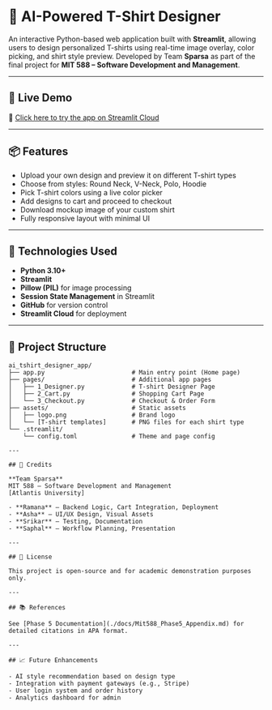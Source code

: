 # 👕 AI-Powered T-Shirt Designer

An interactive Python-based web application built with **Streamlit**, allowing users to design personalized T-shirts using real-time image overlay, color picking, and shirt style preview. Developed by Team **Sparsa** as part of the final project for **MIT 588 – Software Development and Management**.

---

## 🚀 Live Demo

🔗 [Click here to try the app on Streamlit Cloud](https://your-streamlit-app-link)

---

## 📦 Features

- Upload your own design and preview it on different T-shirt types
- Choose from styles: Round Neck, V-Neck, Polo, Hoodie
- Pick T-shirt colors using a live color picker
- Add designs to cart and proceed to checkout
- Download mockup image of your custom shirt
- Fully responsive layout with minimal UI

---

## 🧠 Technologies Used

- **Python 3.10+**
- **Streamlit**
- **Pillow (PIL)** for image processing
- **Session State Management** in Streamlit
- **GitHub** for version control
- **Streamlit Cloud** for deployment

---

## 📁 Project Structure

```text
ai_tshirt_designer_app/
├── app.py                        # Main entry point (Home page)
├── pages/                        # Additional app pages
│   ├── 1_Designer.py             # T-shirt Designer Page
│   ├── 2_Cart.py                 # Shopping Cart Page
│   └── 3_Checkout.py             # Checkout & Order Form
├── assets/                       # Static assets
│   ├── logo.png                  # Brand logo
│   └── [T-shirt templates]       # PNG files for each shirt type
└── .streamlit/
    └── config.toml               # Theme and page config

---

## 🙌 Credits

**Team Sparsa**  
MIT 588 – Software Development and Management  
[Atlantis University]

- **Ramana** – Backend Logic, Cart Integration, Deployment
- **Asha** – UI/UX Design, Visual Assets
- **Srikar** – Testing, Documentation
- **Saphal** – Workflow Planning, Presentation

---

## 📄 License

This project is open-source and for academic demonstration purposes only.

---

## 📚 References

See [Phase 5 Documentation](./docs/Mit588_Phase5_Appendix.md) for detailed citations in APA format.

---

## 📈 Future Enhancements

- AI style recommendation based on design type
- Integration with payment gateways (e.g., Stripe)
- User login system and order history
- Analytics dashboard for admin
